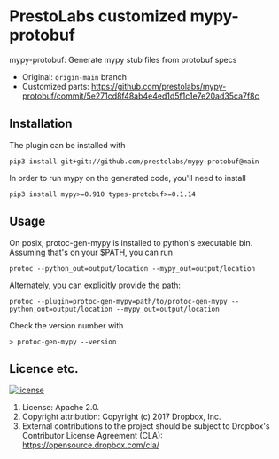 # PrestoLabs customized mypy-protobuf
mypy-protobuf: Generate mypy stub files from protobuf specs

- Original: `origin-main` branch
- Customized parts: https://github.com/prestolabs/mypy-protobuf/commit/5e271cd8f48ab4e4ed1d5f1c1e7e20ad35ca7f8c

## Installation

The plugin can be installed with
```
pip3 install git+git://github.com/prestolabs/mypy-protobuf@main
```
In order to run mypy on the generated code, you'll need to install
```
pip3 install mypy>=0.910 types-protobuf>=0.1.14
```

## Usage

On posix, protoc-gen-mypy is installed to python's executable bin. Assuming that's
on your $PATH, you can run
```
protoc --python_out=output/location --mypy_out=output/location
```
Alternately, you can explicitly provide the path:
```
protoc --plugin=protoc-gen-mypy=path/to/protoc-gen-mypy --python_out=output/location --mypy_out=output/location
```
Check the version number with
```
> protoc-gen-mypy --version
```

Licence etc.
------------

[![license](https://img.shields.io/github/license/dropbox/mypy-protobuf)](https://github.com/dropbox/mypy-protobuf/blob/main/LICENSE)
1. License: Apache 2.0.
2. Copyright attribution: Copyright (c) 2017 Dropbox, Inc.
3. External contributions to the project should be subject to
   Dropbox's Contributor License Agreement (CLA):
   https://opensource.dropbox.com/cla/
